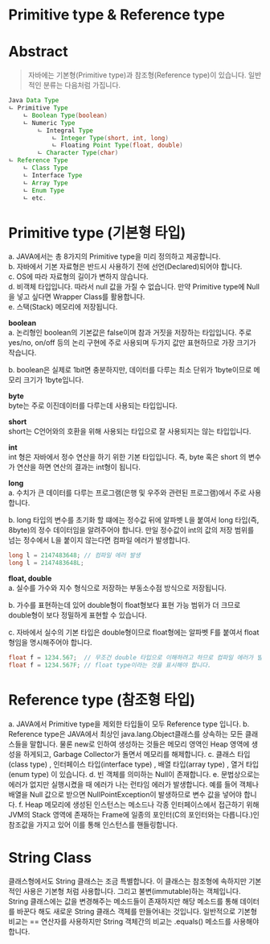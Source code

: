 # Primitive type & Reference type


# Abstract
> 자바에는 기본형(Primitive type)과 참조형(Reference type)이 있습니다. 일반적인 분류는 다음처럼 가집니다.
```java
Java Data Type 
ㄴ Primitive Type
    ㄴ Boolean Type(boolean)
    ㄴ Numeric Type
        ㄴ Integral Type
            ㄴ Integer Type(short, int, long)
            ㄴ Floating Point Type(float, double)
        ㄴ Character Type(char)
ㄴ Reference Type
    ㄴ Class Type
    ㄴ Interface Type
    ㄴ Array Type
    ㄴ Enum Type
    ㄴ etc.
```

# Primitive type (기본형 타입)   
a. JAVA에서는 총 8가지의 Primitive type을 미리 정의하고 제공합니다.   
b. 자바에서 기본 자료형은 반드시 사용하기 전에 선언(Declared)되어야 합니다.   
c. OS에 따라 자료형의 길이가 변하지 않습니다.   
d. 비객체 타입입니다. 따라서 null 값을 가질 수 없습니다. 만약 Primitive type에 Null을 넣고 싶다면 Wrapper Class를 활용합니다.   
e. 스택(Stack) 메모리에 저장됩니다.   

**boolean**   
a. 논리형인 boolean의 기본값은 false이며 참과 거짓을 저장하는 타입입니다. 주로 yes/no, on/off 등의 논리 구현에 주로 사용되며 두가지 값만 표현하므로 가장 크기가 작습니다.

b. boolean은 실제로 1bit면 충분하지만, 데이터를 다루는 최소 단위가 1byte이므로 메모리 크기가 1byte입니다.

**byte**   
byte는 주로 이진데이터를 다루는데 사용되는 타입입니다.

**short**   
short는 C언어와의 호환을 위해 사용되는 타입으로 잘 사용되지는 않는 타입입니다.

**int**   
int 형은 자바에서 정수 연산을 하기 위한 기본 타입입니다. 즉, byte 혹은 short 의 변수가 연산을 하면 연산의 결과는 int형이 됩니다.

**long**   
a. 수치가 큰 데이터를 다루는 프로그램(은행 및 우주와 관련된 프로그램)에서 주로 사용합니다.

b. long 타입의 변수를 초기화 할 떄에는 정수값 뒤에 알파벳 L을 붙여서 long 타입(즉, 8byte)의 정수 데이터임을 알려주어야 합니다. 만일 정수값이 int의 값의 저장 범위를 넘는 정수에서 L을 붙이지 않는다면 컴파일 에러가 발생합니다.
```java
long l = 2147483648; // 컴파일 에러 발생
long l = 2147483648L;
```

**float, double**   
a. 실수를 가수와 지수 형식으로 저장하는 부동소수점 방식으로 저장됩니다.

b. 가수를 표현하는데 있어 double형이 float형보다 표현 가능 범위가 더 크므로 double형이 보다 정밀하게 표현할 수 있습니다.

c. 자바에서 실수의 기본 타입은 double형이므로 float형에는 알파벳 F를 붙여서 float 형임을 명시해주어야 합니다.
```java
float f = 1234.567;  // 무조건 double 타입으로 이해하려고 하므로 컴파일 에러가 발생합니다.
float f = 1234.567F; // float type이라는 것을 표시해야 합니다.
```

# Reference type (참조형 타입)
a. JAVA에서 Primitive type을 제외한 타입들이 모두 Reference type 입니다.
b. Reference type은 JAVA에서 최상인 java.lang.Object클래스를 상속하는 모든 클래스들을 말합니다. 물론 new로 인하여 생성하는 것들은 메모리 영역인 Heap 영역에 생성을 하게되고, Garbage Collector가 돌면서 메모리를 해제합니다.
c. 클래스 타입(class type) , 인터페이스 타입(interface type) , 배열 타입(array type) , 열거 타입(enum type) 이 있습니다.
d. 빈 객체를 의미하는 Null이 존재합니다.
e. 문법상으로는 에러가 없지만 실행시켰을 때 에러가 나는 런타임 에러가 발생합니다. 예를 들어 객체나 배열을 Null 값으로 받으면 NullPointException이 발생하므로 변수 값을 넣어야 합니다.
f. Heap 메모리에 생성된 인스턴스는 메소드나 각종 인터페이스에서 접근하기 위해 JVM의 Stack 영역에 존재하는 Frame에 일종의 포인터(C의 포인터와는 다릅니다.)인 참조값을 가지고 있어 이를 통해 인스턴스를 핸들링합니다.

# String Class
클래스형에서도 String 클래스는 조금 특별합니다. 이 클래스는 참조형에 속하지만 기본적인 사용은 기본형 처럼 사용합니다. 그리고 불변(immutable)하는 객체입니다. String 클래스에는 값을 변경해주는 메소드들이 존재하지만 해당 메소드를 통해 데이터를 바꾼다 해도 새로운 String 클래스 객체를 만들어내는 것입니다. 일반적으로 기본형 비교는 == 연산자를 사용하지만 String 객체간의 비교는 .equals() 메소드를 사용해야 합니다.
